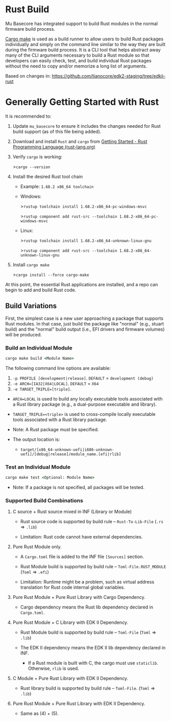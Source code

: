 # Rust Build

Mu Basecore has integrated support to build Rust modules in the normal firmware build process.

[Cargo make](https://crates.io/crates/cargo-make/) is used as a build runner to allow users to build Rust packages
individually and simply on the command line similar to the way they are built during the firmware build process. It
is a CLI tool that helps abstract away many of the CLI arguments necessary to build a Rust module so that developers
can easily check, test, and build individual Rust packages without the need to copy and/or memorize a long list of
arguments.

Based on changes in: https://github.com/tianocore/edk2-staging/tree/edkii-rust

# Generally Getting Started with Rust

It is recommended to:

1. Update `mu_basecore` to ensure it includes the changes needed for Rust build support (as of this file being added).

2. Download and install `Rust` and `cargo` from [Getting Started - Rust Programming Language (rust-lang.org)](https://www.rust-lang.org/learn/get-started)

3. Verify `cargo` is working:

   \>`cargo --version`

4. Install the desired Rust tool chain

   - Example: `1.68.2 x86_64 toolchain`

   - Windows:

      \>`rustup toolchain install 1.68.2-x86_64-pc-windows-msvc`

      \>`rustup component add rust-src --toolchain 1.68.2-x86_64-pc-windows-msvc`

   - Linux:

      \>`rustup toolchain install 1.68.2-x86_64-unknown-linux-gnu`

      \>`rustup component add rust-src --toolchain 1.68.2-x86_64-unknown-linux-gnu`

5. Install `cargo make`

   \>`cargo install --force cargo-make`

At this point, the essential Rust applications are installed, and a repo can begin to add and build Rust code.

## Build Variations

First, the simplest case is a new user approaching a package that supports Rust modules. In that case, just build the
package like "normal" (e.g., stuart build) and the "normal" build output (i.e., EFI drivers and firmware volumes) will
be produced.

### Build an Individual Module

  ```cmd
  cargo make build <Module Name>
  ```

The following command line options are available:

  1. `-p PROFILE [development|release]`. `DEFAULT` = `development (debug)`
  2. `-e ARCH=[IA32|X64|LOCAL]`. `DEFAULT` = `X64`
  3. `-e TARGET_TRIPLE=[triple]`.

  - `ARCH=LOCAL` is used to build any locally executable tools associated with a Rust library package (e.g., a
  dual-purpose executable and library).

  - `TARGET_TRIPLE=<triple>` is used to cross-compile locally executable tools associated with a Rust library package.

  - Note: A Rust package must be specified.
  - The output location is:
    - `target/[x86_64-unknown-uefi|i686-unknown-uefi]/[debug|release]/module_name.[efi|rlib]`

### Test an Individual Module

  ```cmd
  cargo make test <Optional: Module Name>
  ```

  - Note: If a package is not specified, all packages will be tested.

### Supported Build Combinations

1. C source + Rust source mixed in INF (Library or Module)
   - Rust source code is supported by build rule – `Rust-To-Lib-File` (`.rs` => `.lib`)

   - Limitation: Rust code cannot have external dependencies.

2. Pure Rust Module only.

   - A `Cargo.toml` file is added to the INF file `[Sources]` section.

   - Rust Module build is supported by build rule – `Toml-File.RUST_MODULE` (`Toml` => `.efi`)

   - Limitation: Runtime might be a problem, such as virtual address translation for Rust code internal global
     variables.

3. Pure Rust Module + Pure Rust Library with Cargo Dependency.

   - Cargo dependency means the Rust lib dependency declared in `Cargo.toml`.

4. Pure Rust Module + C Library with EDK II Dependency.

   - Rust Module build is supported by build rule – `Toml-File` (`Toml` => `.lib`)

   - The EDK II dependency means the EDK II lib dependency declared in INF.

     - If a Rust module is built with C, the cargo must use `staticlib`. Otherwise, `rlib` is used.

5. C Module + Pure Rust Library with EDK II Dependency.

   - Rust library build is supported by build rule – `Toml-File`. (`Toml` => `.lib`)

6. Pure Rust Module + Pure Rust Library with EDK II Dependency.
   - Same as (4) + (5).
